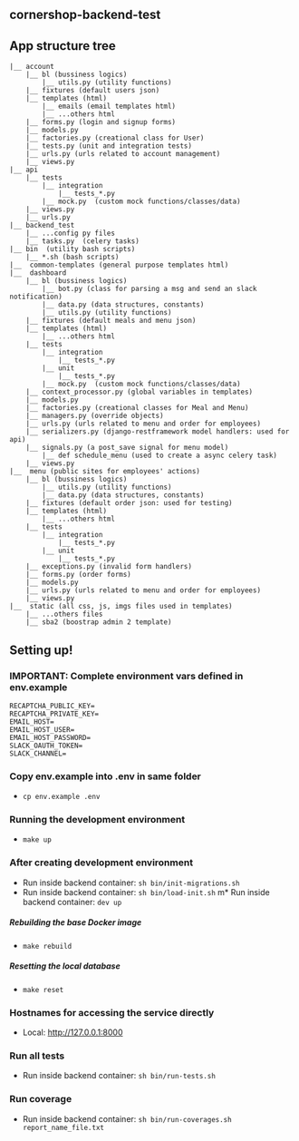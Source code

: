 ## cornershop-backend-test

## App structure tree
```
|__ account
    |__ bl (bussiness logics)
        |__ utils.py (utility functions)
    |__ fixtures (default users json)
    |__ templates (html)
        |__ emails (email templates html)
        |__ ...others html
    |__ forms.py (login and signup forms)
    |__ models.py
    |__ factories.py (creational class for User)
    |__ tests.py (unit and integration tests)
    |__ urls.py (urls related to account management)
    |__ views.py
|__ api
    |__ tests
        |__ integration
            |__ tests_*.py
        |__ mock.py  (custom mock functions/classes/data)
    |__ views.py
    |__ urls.py
|__ backend_test
    |__ ...config py files
    |__ tasks.py  (celery tasks)
|__ bin  (utility bash scripts)
    |__ *.sh (bash scripts)
|__  common-templates (general purpose templates html)
|__  dashboard
    |__ bl (bussiness logics)
        |__ bot.py (class for parsing a msg and send an slack notification)
        |__ data.py (data structures, constants)
        |__ utils.py (utility functions)
    |__ fixtures (default meals and menu json)
    |__ templates (html)
        |__ ...others html
    |__ tests
        |__ integration
            |__ tests_*.py
        |__ unit
            |__ tests_*.py
        |__ mock.py  (custom mock functions/classes/data)
    |__ context_processor.py (global variables in templates)
    |__ models.py
    |__ factories.py (creational classes for Meal and Menu)
    |__ managers.py (override objects)
    |__ urls.py (urls related to menu and order for employees)
    |__ serializers.py (django-restframework model handlers: used for api)
    |__ signals.py (a post_save signal for menu model)
        |__ def schedule_menu (used to create a async celery task)
    |__ views.py
|__  menu (public sites for employees' actions)
    |__ bl (bussiness logics)
        |__ utils.py (utility functions)
        |__ data.py (data structures, constants)
    |__ fixtures (default order json: used for testing)
    |__ templates (html)
        |__ ...others html
    |__ tests
        |__ integration
            |__ tests_*.py
        |__ unit
            |__ tests_*.py 
    |__ exceptions.py (invalid form handlers)
    |__ forms.py (order forms)
    |__ models.py
    |__ urls.py (urls related to menu and order for employees)
    |__ views.py
|__  static (all css, js, imgs files used in templates)
    |__ ...others files
    |__ sba2 (boostrap admin 2 template) 
```


## Setting up!

### IMPORTANT: Complete environment vars defined in env.example
```
RECAPTCHA_PUBLIC_KEY=
RECAPTCHA_PRIVATE_KEY=
EMAIL_HOST=
EMAIL_HOST_USER=
EMAIL_HOST_PASSWORD=
SLACK_OAUTH_TOKEN=
SLACK_CHANNEL=
```

### Copy env.example into .env in same folder
- `cp env.example .env`

### Running the development environment

* `make up`

### After creating development environment
* Run inside backend container: `sh bin/init-migrations.sh`
* Run inside backend container: `sh bin/load-init.sh` 
m* Run inside backend container: `dev up`

##### Rebuilding the base Docker image

* `make rebuild`

##### Resetting the local database

* `make reset`

### Hostnames for accessing the service directly

* Local: http://127.0.0.1:8000

### Run all tests

* Run inside backend container: `sh bin/run-tests.sh`

### Run coverage

* Run inside backend container: `sh bin/run-coverages.sh report_name_file.txt`


